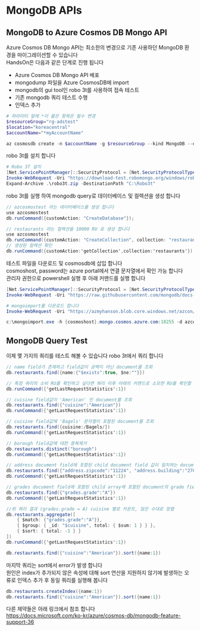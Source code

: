 # MongoDB APIs
## MongoDB to Azure Cosmos DB Mongo API
Azure Cosmos DB Mongo API는 최소한의 변경으로 기존 사용하던 MongoDB 환경을 마이그레이션할 수 있습니다  
HandsOn은 다음과 같은 단계로 진행 됩니다  

- Azure Cosmos DB Mongo API 배포
- mongodump 파일을 Azure CosmosDB에 import
- mongodb의 gui tool인 robo 3t를 사용하여 접속 테스트
- 기존 mongodb 쿼리 테스트 수행
- 인덱스 추가

```powershell
# 파라미터 앞에 *이 붙은 항목은 필수 변경
$resourceGroup="rg-adstest"
$location="koreacentral"
$accountName="*myAccountName"

az cosmosdb create -n $accountName -g $resourceGroup --kind MongoDB --default-consistency-level Eventual --locations regionName=$location
```

robo 3t를 설치 합니다  
```powershell
# Robo 3T 설치
[Net.ServicePointManager]::SecurityProtocol = [Net.SecurityProtocolType]::Tls12
Invoke-WebRequest -Uri "https://download-test.robomongo.org/windows/robo3t-1.3.1-windows-x86_64-7419c406.zip" -OutFile .\robo3t.zip; 
Expand-Archive .\robo3t.zip -DestinationPath "C:\Robo3t"
```

robo 3t를 실행 하여 mongodb query로 데이터베이스 및 컬렉션을 생성 합니다  

```c#
// azcosmostest 라는 데이터베이스를 생성 합니다  
use azcosmostest
db.runCommand({customAction: "CreateDatabase"});

// restaurants 라는 컬렉션을 10000 RU 로 생성 합니다  
use azcosmostest
db.runCommand({customAction: "CreateCollection", collection: "restaurants", offerThroughput: 10000});
// 생성된 컬렉션 확인
db.runCommand({customAction:'getCollection',collection:'restaurants'})
```

테스트 파일을 다운로드 및 cosmosdb에 삽입 합니다  
cosmoshost, password는 azure portal에서 연결 문자열에서 확인 가능 합니다  
관리자 권한으로 powershell 실행 후 아래 커맨드를 실행 합니다  
``` powershell
[Net.ServicePointManager]::SecurityProtocol = [Net.SecurityProtocolType]::Tls12
Invoke-WebRequest -Uri "https://raw.githubusercontent.com/mongodb/docs-assets/primer-dataset/primer-dataset.json" -OutFile C:\restaurants.json; 

# mongoimport를 다운로드 합니다
Invoke-WebRequest -Uri "https://azmyhanson.blob.core.windows.net/azcon/mongoimport.exe" -OutFile c:\mongoimport.exe; 

c:\mongoimport.exe -h {cosmoshost}.mongo.cosmos.azure.com:10255 -d azcosmostest -c restaurants -u {user_name} -p {password} --ssl --file c:\restaurants.json
```


## MongoDB Query Test
이제 몇 가지의 쿼리를 테스트 해볼 수 있습니다 robo 3t에서 쿼리 합니다  

```c#
// name field가 존재하고 field값이 공백이 아닌 document를 조회
db.restaurants.find({name:{"$exists":true, $ne:""}})

// 특정 쿼리의 소비 RU를 확인하고 싶다면 쿼리 이후 아래의 커맨드로 소모한 RU를 확인할 수 있습니다
db.runCommand({'getLastRequestStatistics':1})

// cuisine field값이 'American' 인 document를 조회
db.restaurants.find({"cuisine":"American"})
db.runCommand({'getLastRequestStatistics':1})

// cuisine field값에 'Bagels' 문자열이 포함된 document를 조회
db.restaurants.find({cuisine:/Bagels/})
db.runCommand({'getLastRequestStatistics':1})

// borough field값에 대한 중복제거
db.restaurants.distinct("borough")
db.runCommand({'getLastRequestStatistics':1})

// address document field에 포함된 child document field 값이 일치하는 document를 조회
db.restaurants.find({"address.zipcode":"11224", "address.building":"2780"})
db.runCommand({'getLastRequestStatistics':1})

// grades document field에 포함된 child array에 포함된 document의 grade field값중 'A' 를 포함하는 document를 조회
db.restaurants.find({"grades.grade":"A"})
db.runCommand({'getLastRequestStatistics':1})

//위 쿼리 결과 (grades.grade = A) cuisine 별로 카운트, 많은 수대로 정렬
db.restaurants.aggregate([
    { $match: {"grades.grade":"A"}},
    { $group: { _id: "$cuisine", total: { $sum: 1 } } },
    { $sort: { total: -1 } }
])
db.runCommand({'getLastRequestStatistics':1})

db.restaurants.find({"cuisine":"American"}).sort({name:1})

```

마지막 쿼리는 sort에서 error가 발생 합니다  
원인은 index가 추가되지 않은 속성에 대해 sort 연산을 지원하지 않기에 발생하는 오류로 인덱스 추가 후 동일 쿼리를 실행해 봅니다  

``` c#
db.restaurants.createIndex({name:1})
db.restaurants.find({"cuisine":"American"}).sort({name:1})
```


다른 제약들은 아래 링크에서 참조 합니다  
https://docs.microsoft.com/ko-kr/azure/cosmos-db/mongodb-feature-support-36  